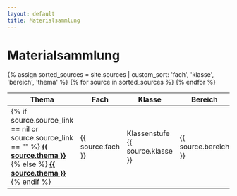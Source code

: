 ```yaml
---
layout: default
title: Materialsammlung
---
```


# Materialsammlung

<table id="materialTable">
  <thead>
    <tr>
      <th onclick="sortTable(0)">Thema</th>
      <th onclick="sortTable(1)">Fach</th>
      <th onclick="sortTable(2)">Klasse</th>
      <th onclick="sortTable(3)">Bereich</th>
      <th>Beschreibung</th>
    </tr>
  </thead>
  <tbody>
    {% assign sorted_sources = site.sources | custom_sort: 'fach', 'klasse', 'bereich', 'thema' %}
    {% for source in sorted_sources %}
      <tr>
        <td>
          {% if source.source_link == nil or source.source_link == "" %}
            <a href="{{ site.yt_base }}/embed/{{ source.youtube_id }}{%- if source.youtube_time_start or source.youtube_time_end -%}?
                {%- if source.youtube_time_start -%}t={{ source.youtube_time_start }}{%- endif -%}
                {%- if source.youtube_time_start and source.youtube_time_end -%}&{%- endif -%}
                {%- if source.youtube_time_end -%}end={{ source.youtube_time_end }}{%- endif -%}
            {% endif %}" target="_blank">
                <strong>{{ source.thema }}</strong>
            </a>
          {% else %}
            <a href="{{ source.source_link }}" target="_blank"><strong>{{ source.thema }}</strong></a>
          {% endif %}
        </td>
        <td>{{ source.fach }}</td>
        <td>Klassenstufe {{ source.klasse }}</td>
        <td>{{ source.bereich }}</td>
        <td>{{ source.beschreibung }}</td>
      </tr>
    {% endfor %}
  </tbody>
</table>





